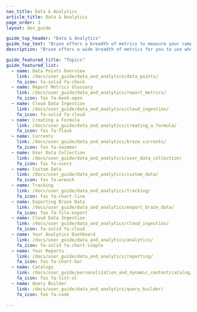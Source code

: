 ```yaml
---
nav_title: Data & Analytics
article_title: Data & Analytics
page_order: 3
layout: dev_guide

guide_top_header: "Data & Analytics"
guide_top_text: "Braze offers a breadth of metrics to measure your campaigns' performance. We also provide multiple reporting and tracking capabilities to ensure you get the numbers you need.<br><br>You can also leverage Braze data to augment BI and analytics efforts in other best-in-class reporting platforms using <a href='/docs/user_guide/data_and_analytics/braze_currents/'>Currents</a>, Braze's data streaming export tool which enables your team to act on large amounts of granular customer data."
description: "Braze offers a wide breadth of metrics for you to use when measuring the success of your campaigns. We also provide multiple reports and tracking capabilities to ensure you get the numbers you need." 

guide_featured_title: "Topics"
guide_featured_list:
  - name: Data Points Overview
    link: /docs/user_guide/data_and_analytics/data_points/
    fa_icon: fa-solid fa-check
  - name: Report Metrics Glossary
    link: /docs/user_guide/data_and_analytics/report_metrics/
    fa_icon: fas fa-book-open
  - name: Cloud Data Ingestion
    link: /docs/user_guide/data_and_analytics/cloud_ingestion/
    fa_icon: fa-solid fa-cloud
  - name: Creating a Formula
    link: /docs/user_guide/data_and_analytics/creating_a_formula/
    fa_icon: fas fa-flask
  - name: Currents
    link: /docs/user_guide/data_and_analytics/braze_currents/
    fa_icon: fas fa-swimmer
  - name: User Data Collection
    link: /docs/user_guide/data_and_analytics/user_data_collection/
    fa_icon: fas fa-users
  - name: Custom Data
    link: /docs/user_guide/data_and_analytics/custom_data/
    fa_icon: fas fa-wrench
  - name: Tracking
    link: /docs/user_guide/data_and_analytics/tracking/
    fa_icon: fas fa-chart-line
  - name: Exporting Braze Data
    link: /docs/user_guide/data_and_analytics/export_braze_data/
    fa_icon: fas fa-file-export
  - name: Cloud Data Ingestion
    link: /docs/user_guide/data_and_analytics/cloud_ingestion/
    fa_icon: fa-solid fa-cloud
  - name: Your Analytics Dashboard
    link: /docs/user_guide/data_and_analytics/analytics/
    fa_icon: fa-solid fa-chart-simple
  - name: Your Reports
    link: /docs/user_guide/data_and_analytics/reporting/
    fa_icon: fas fa-chart-bar
  - name: Catalogs
    link: /docs/user_guide/personalization_and_dynamic_content/catalog/
    fa_icon: fas fa-list-ul
  - name: Query Builder
    link: /docs/user_guide/data_and_analytics/query_builder/
    fa_icon: fas fa-code

---
```

<br><br>
